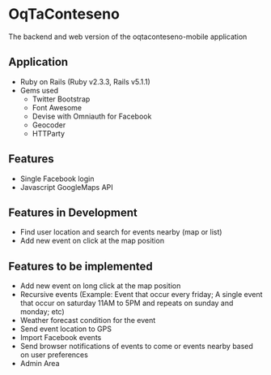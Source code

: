 # OqTaConteseno
The backend and web version of the oqtaconteseno-mobile application

## Application
* Ruby on Rails (Ruby v2.3.3, Rails v5.1.1)
* Gems used
    * Twitter Bootstrap
    * Font Awesome
    * Devise with Omniauth for Facebook
    * Geocoder
    * HTTParty

## Features
* Single Facebook login
* Javascript GoogleMaps API

## Features in Development
* Find user location and search for events nearby (map or list)
* Add new event on click at the map position

## Features to be implemented
* Add new event on long click at the map position
* Recursive events (Example: Event that occur every friday; A single event that occur on saturday 11AM to 5PM and repeats on sunday and monday; etc)
* Weather forecast condition for the event
* Send event location to GPS
* Import Facebook events
* Send browser notifications of events to come or events nearby based on user preferences
* Admin Area

